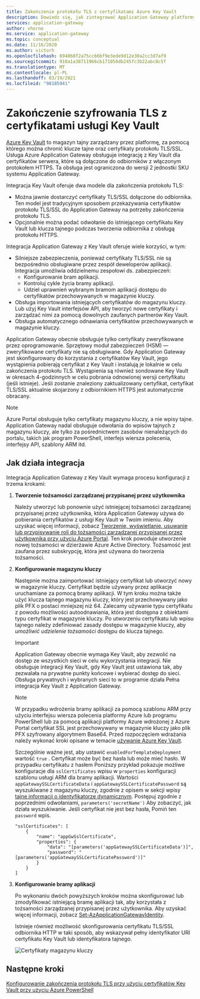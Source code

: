 ```yaml
---
title: Zakończenie protokołu TLS z certyfikatami Azure Key Vault
description: Dowiedz się, jak zintegrować Application Gateway platformy Azure z Key Vault dla certyfikatów serwera, które są dołączone do odbiorników z włączonym protokołem HTTPS.
services: application-gateway
author: vhorne
ms.service: application-gateway
ms.topic: conceptual
ms.date: 11/16/2020
ms.author: victorh
ms.openlocfilehash: 694868f2a75cc66bf9e3ede9d12e30a2cc3d7af9
ms.sourcegitcommit: 910a1a38711966cb171050db245fc3b22abc8c5f
ms.translationtype: MT
ms.contentlocale: pl-PL
ms.lasthandoff: 03/19/2021
ms.locfileid: "98185941"
---
```

# <a name="tls-termination-with-key-vault-certificates"></a>Zakończenie szyfrowania TLS z certyfikatami usługi Key Vault

[Azure Key Vault](../key-vault/general/overview.md) to magazyn tajny zarządzany przez platformę, za pomocą którego można chronić klucze tajne oraz certyfikaty protokołu TLS/SSL. Usługa Azure Application Gateway obsługuje integrację z Key Vault dla certyfikatów serwera, które są dołączone do odbiorników z włączonym protokołem HTTPS. Ta obsługa jest ograniczona do wersji 2 jednostki SKU systemu Application Gateway.

Integracja Key Vault oferuje dwa modele dla zakończenia protokołu TLS:

- Można jawnie dostarczyć certyfikaty TLS/SSL dołączone do odbiornika. Ten model jest tradycyjnym sposobem przekazywania certyfikatów protokołu TLS/SSL do Application Gateway na potrzeby zakończenia protokołu TLS.
- Opcjonalnie można podać odwołanie do istniejącego certyfikatu Key Vault lub klucza tajnego podczas tworzenia odbiornika z obsługą protokołu HTTPS.

Integracja Application Gateway z Key Vault oferuje wiele korzyści, w tym:

- Silniejsze zabezpieczenia, ponieważ certyfikaty TLS/SSL nie są bezpośrednio obsługiwane przez zespół deweloperów aplikacji. Integracja umożliwia oddzielnemu zespołowi ds. zabezpieczeń:
  * Konfigurowanie bram aplikacji.
  * Kontroluj cykle życia bramy aplikacji.
  * Udziel uprawnień wybranym bramom aplikacji dostępu do certyfikatów przechowywanych w magazynie kluczy.
- Obsługa importowania istniejących certyfikatów do magazynu kluczy. Lub użyj Key Vault interfejsów API, aby tworzyć nowe certyfikaty i zarządzać nimi za pomocą dowolnych zaufanych partnerów Key Vault.
- Obsługa automatycznego odnawiania certyfikatów przechowywanych w magazynie kluczy.

Application Gateway obecnie obsługuje tylko certyfikaty zweryfikowane przez oprogramowanie. Sprzętowy moduł zabezpieczeń (HSM) — zweryfikowane certyfikaty nie są obsługiwane. Gdy Application Gateway jest skonfigurowany do korzystania z certyfikatów Key Vault, jego wystąpienia pobierają certyfikat z Key Vault i instalują je lokalnie w celu zakończenia protokołu TLS. Wystąpienia są również sondowane Key Vault w okresach 4-godzinnych w celu pobrania odnowionej wersji certyfikatu (jeśli istnieje). Jeśli zostanie znaleziony zaktualizowany certyfikat, certyfikat TLS/SSL aktualnie skojarzony z odbiornikiem HTTPS jest automatycznie obracany.

> [!NOTE]
> Azure Portal obsługuje tylko certyfikaty magazynu kluczy, a nie wpisy tajne. Application Gateway nadal obsługuje odwołania do wpisów tajnych z magazynu kluczy, ale tylko za pośrednictwem zasobów nienależących do portalu, takich jak program PowerShell, interfejs wiersza polecenia, interfejsy API, szablony ARM itd. 

## <a name="how-integration-works"></a>Jak działa integracja

Integracja Application Gateway z Key Vault wymaga procesu konfiguracji z trzema krokami:

1. **Tworzenie tożsamości zarządzanej przypisanej przez użytkownika**

   Należy utworzyć lub ponownie użyć istniejącej tożsamości zarządzanej przypisanej przez użytkownika, która Application Gateway używa do pobierania certyfikatów z usługi Key Vault w Twoim imieniu. Aby uzyskać więcej informacji, zobacz [Tworzenie, wyświetlanie, usuwanie lub przypisywanie roli do tożsamości zarządzanej przypisanej przez użytkownika przy użyciu Azure Portal](../active-directory/managed-identities-azure-resources/how-to-manage-ua-identity-portal.md). Ten krok powoduje utworzenie nowej tożsamości w dzierżawie Azure Active Directory. Tożsamość jest zaufana przez subskrypcję, która jest używana do tworzenia tożsamości.

1. **Konfigurowanie magazynu kluczy**

   Następnie można zaimportować istniejący certyfikat lub utworzyć nowy w magazynie kluczy. Certyfikat będzie używany przez aplikacje uruchamiane za pomocą bramy aplikacji. W tym kroku można także użyć klucza tajnego magazynu kluczy, który jest przechowywany jako plik PFX o postaci mniejszej niż 64. Zalecamy używanie typu certyfikatu z powodu możliwości autoodnawiania, która jest dostępna z obiektami typu certyfikat w magazynie kluczy. Po utworzeniu certyfikatu lub wpisu tajnego należy zdefiniować zasady dostępu w magazynie kluczy, aby *umożliwić udzielenie tożsamości* dostępu do klucza tajnego.
   
   > [!IMPORTANT]
   > Application Gateway obecnie wymaga Key Vault, aby zezwolić na dostęp ze wszystkich sieci w celu wykorzystania integracji. Nie obsługuje integracji Key Vault, gdy Key Vault jest ustawiona tak, aby zezwalała na prywatne punkty końcowe i wybierać dostęp do sieci. Obsługa prywatnych i wybranych sieci to w programie działa Pełna integracja Key Vault z Application Gateway. 

   > [!NOTE]
   > W przypadku wdrożenia bramy aplikacji za pomocą szablonu ARM przy użyciu interfejsu wiersza polecenia platformy Azure lub programu PowerShell lub za pomocą aplikacji platformy Azure wdrożonej z Azure Portal certyfikat SSL jest przechowywany w magazynie kluczy jako plik PFX szyfrowany algorytmem Base64. Przed rozpoczęciem wdrażania należy wykonać kroki opisane w temacie [używanie Azure Key Vault](../azure-resource-manager/templates/key-vault-parameter.md). 
   >
   > Szczególnie ważne jest, aby ustawić `enabledForTemplateDeployment` wartość `true` . Certyfikat może być bez hasła lub może mieć hasło. W przypadku certyfikatu z hasłem Poniższy przykład pokazuje możliwe konfiguracje dla `sslCertificates` wpisu w `properties` konfiguracji szablonu usługi ARM dla bramy aplikacji. Wartości `appGatewaySSLCertificateData` i `appGatewaySSLCertificatePassword` są wyszukiwane z magazynu kluczy, zgodnie z opisem w sekcji wpisy [tajne informacji o identyfikatorze dynamicznym](../azure-resource-manager/templates/key-vault-parameter.md#reference-secrets-with-dynamic-id). Postępuj zgodnie z poprzednimi odwołaniami, `parameters('secretName')` Aby zobaczyć, jak działa wyszukiwanie. Jeśli certyfikat nie jest bez hasła, Pomiń ten `password` wpis.
   >   
   > ```
   > "sslCertificates": [
   >     {
   >         "name": "appGwSslCertificate",
   >         "properties": {
   >             "data": "[parameters('appGatewaySSLCertificateData')]",
   >             "password": "[parameters('appGatewaySSLCertificatePassword')]"
   >         }
   >     }
   > ]
   > ```

1. **Konfigurowanie bramy aplikacji**

   Po wykonaniu dwóch powyższych kroków można skonfigurować lub zmodyfikować istniejącą bramę aplikacji tak, aby korzystała z tożsamości zarządzanej przypisanej przez użytkownika. Aby uzyskać więcej informacji, zobacz [Set-AzApplicationGatewayIdentity](/powershell/module/az.network/set-azapplicationgatewayidentity).

   Istnieje również możliwość skonfigurowania certyfikatu TLS/SSL odbiornika HTTP w taki sposób, aby wskazywał pełny identyfikator URI certyfikatu Key Vault lub identyfikatora tajnego.

   ![Certyfikaty magazynu kluczy](media/key-vault-certs/ag-kv.png)

## <a name="next-steps"></a>Następne kroki

[Konfigurowanie zakończenia protokołu TLS przy użyciu certyfikatów Key Vault przy użyciu Azure PowerShell](configure-keyvault-ps.md)
